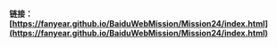 #### 链接：[https://fanyear.github.io/BaiduWebMission/Mission24/index.html](https://fanyear.github.io/BaiduWebMission/Mission24/index.html)
